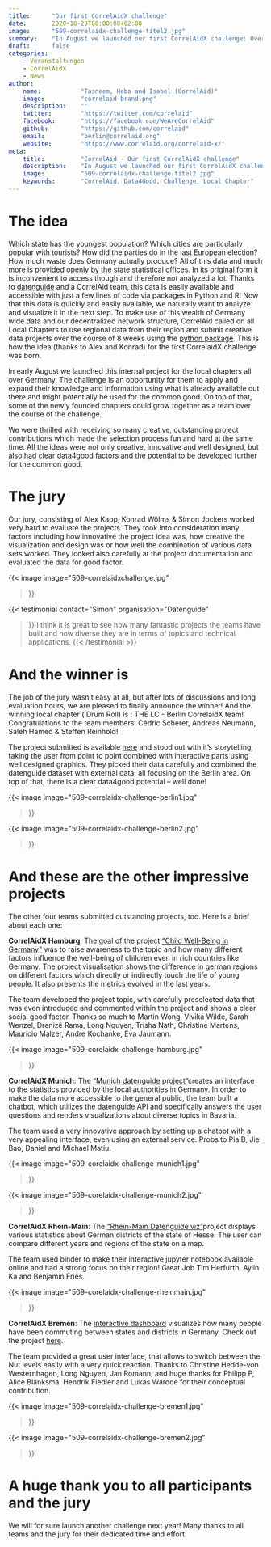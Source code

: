 ```yaml
---
title:      "Our first CorrelAidX challenge"
date:       2020-10-29T00:00:00+02:00
image:      "509-correlaidx-challenge-titel2.jpg"
summary:    "In August we launched our first CorrelAidX challenge: Over the course of 8 weeks, we called on our local chapters to use regional data, provided by the state statistical offices, from their region and submit creative data projects using the python package developed by Datenguide in collaboration with CorrelAid. Have a look at the amazing outcomes!"
draft:      false
categories:       
    - Veranstaltungen
    - CorrelAidX
    - News
author: 
    name:           "Tasneem, Heba and Isabel (CorrelAid)"
    image:          "correlaid-brand.png"
    description:    ""
    twitter:        "https://twitter.com/correlaid"
    facebook:       "https://facebook.com/WeAreCorrelAid"
    github:         "https://github.com/correlaid"
    email:          "berlin@correlaid.org"
    website:        "https://www.correlaid.org/correlaid-x/"
meta:
    title:          "CorrelAid - Our first CorrelAidX challenge"
    description:    "In August we launched our first CorrelAidX challenge: Over the course of 8 weeks, we called on our local chapters to use regional data, provided by the state statistical offices, from their region and submit creative data projects using the python package developed by Datenguide in collaboration with CorrelAid. Have a look at the amazing outcomes!"
    image:          "509-correlaidx-challenge-titel2.jpg"
    keywords:       "CorrelAid, Data4Good, Challenge, Local Chapter"
---
```

# The idea

Which state has the youngest population? Which cities are particularly popular with tourists? How did the parties do in the last European election? How much waste does Germany actually produce?
All of this data and much more is provided openly by the state statistical offices. In its original form it is inconvenient to access though and therefore not analyzed a lot. Thanks to [datenguide](http://datengui.de/) and a CorrelAid team, this data is easily available and accessible with just a few lines of code via packages in Python and R! 
Now that this data is quickly and easily available, we naturally want to analyze and visualize it in the next step. To make use of this wealth of Germany wide data and our decentralized network structure,  CorrelAid called on all Local Chapters to use regional data from their region and submit creative data projects over the course of 8 weeks using the [python package](https://github.com/CorrelAid/datenguide-python). This is how the idea (thanks to Alex and Konrad) for the first CorrelaidX challenge was born. 

In early August we launched this internal project for the local chapters all over Germany. The challenge is an opportunity for them to apply and expand their knowledge and information using what is already available out there and might potentially be used for the common good. On top of that, some of the newly founded chapters could grow together as a team over the course of the challenge.

We were thrilled with receiving so many creative, outstanding project contributions which made the selection process fun and hard at the same time. All the ideas were not only creative, innovative and well designed, but also had clear data4good factors and the potential to be developed further for the common good. 

# The jury

Our jury, consisting of Alex Kapp, Konrad Wölms & Simon Jockers worked very hard to evaluate the projects. They took into consideration many factors including how innovative the project idea was, how creative the visualization and design was or how well the combination of various data sets worked. They looked also carefully at the project documentation and evaluated the data for good factor. 

{{< image 
    image="509-correlaidxchallenge.jpg"
>}}

{{< testimonial 
    contact="Simon"
    organisation="Datenguide"
>}}
    I think it is great to see how many fantastic projects the teams have built and how diverse they are in terms of topics and technical applications. 
{{< /testimonial >}}

# And the winner is
The job of the jury wasn’t easy at all, but after lots of discussions and long evaluation hours, we are pleased to finally announce the winner! 
And the winning local chapter ( Drum Roll) is : THE LC - Berlin CorrelaidX team!  Congratulations to the team members: Cédric Scherer, Andreas Neumann, Saleh Hamed & Steffen Reinhold!

The project submitted is available [here](http://berlinbikes.correlaid.org/) and stood out with it’s storytelling, taking the user from point to point combined with interactive parts using well designed graphics. They picked their data carefully and combined the datenguide dataset with external data, all focusing on the Berlin area. On top of that, there is a clear data4good potential – well done!

{{< image 
    image="509-correlaidx-challenge-berlin1.jpg"
>}}

{{< image 
    image="509-correlaidx-challenge-berlin2.jpg"
>}}


# And these are the other impressive projects
The other four teams submitted outstanding projects, too. Here is a brief about each one: 

**CorrelAidX Hamburg**: The goal of the project [“Child Well-Being in Germany"](https://github.com/CorrelAid/hh-correlaidx-challenge)  was to raise awareness to the topic and how many different factors influence the well-being of children even in rich countries like Germany. The project visualisation shows the difference in german regions on different factors which directly or indirectly touch the life of young people. It also presents the metrics evolved in the last years.

The team developed the project topic, with carefully preselected data that was even introduced and commented within the project and shows a clear social good factor. Thanks so much to Martin Wong, Vivika Wilde, Sarah Wenzel, Drenizë Rama, Long Nguyen, Trisha Nath, Christine Martens, Mauricio Malzer, Andre Kochanke, Eva Jaumann.

{{< image 
    image="509-corelaidx-challenge-hamburg.jpg"
>}}

**CorrelAidX Munich**: The [“Munich datenguide project“](https://github.com/CorrelAid/correlaidx-challenge-munich)creates an interface to the statistics provided by the local authorities in Germany. In order to make the data more accessible to the general public, the team built a chatbot, which utilizes the datenguide API and specifically answers the user questions and renders visualizations about diverse topics in Bavaria.

The team used a very innovative approach by setting up a chatbot with a very appealing interface, even using an external service. Probs to Pia B, Jie Bao, Daniel and Michael Matiu.

{{< image 
    image="509-corelaidx-challenge-munich1.jpg"
>}}

{{< image 
    image="509-corelaidx-challenge-munich2.jpg"
>}}


**CorrelAidX Rhein-Main**: The [“Rhein-Main Datenguide viz”](https://github.com/CorrelAid/cax-challenge-rhein-main)project displays various statistics about German districts of the state of Hesse. The user can compare different years and regions of the state on a map.

The team used binder to make their interactive jupyter notebook available online and had a strong focus on their region! Great Job Tim Herfurth, Aylin Ka and Benjamin Fries. 

{{< image 
    image="509-corelaidx-challenge-rheinmain.jpg"
>}}

**CorrelAidX Bremen**: The [interactive dashboard](https://github.com/CorrelAid/correlaidx-challenge-bremen) visualizes how many people have been commuting between states and districts in Germany. Check out the project [here](http://commute.correlaid.org/). 

The team provided a great user interface, that allows to switch between the Nut levels easily with a very quick reaction.
Thanks to Christine Hedde-von Westernhagen, Long Nguyen, Jan Romann, and huge thanks for Philipp P, Alice Blanksma, Hendrik Fiedler and Lukas Warode for their conceptual contribution.


{{< image 
    image="509-correlaidx-challenge-bremen1.jpg"
>}}

{{< image 
    image="509-correlaidx-challenge-bremen2.jpg"
>}}



# A huge thank you to all participants and the jury

We will for sure launch another challenge next year! Many thanks to all teams and the jury for their dedicated time and effort.
